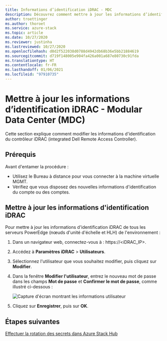 ```yaml
---
title: Informations d’identification iDRAC - MDC
description: Découvrez comment mettre à jour les informations d’identification iDRAC (Integrated Dell Remote Access Controller) dans un Modular Data Center (MDC).
author: troettinger
ms.author: thoroet
ms.service: azure-stack
ms.topic: article
ms.date: 10/27/2020
ms.reviewer: justinha
ms.lastreviewed: 10/27/2020
ms.openlocfilehash: d0d2f522038d0788d4942db68b36e5bb21884619
ms.sourcegitcommit: d719f148005e904fa426a001a687e80730c91fda
ms.translationtype: HT
ms.contentlocale: fr-FR
ms.lasthandoff: 01/06/2021
ms.locfileid: "97910735"
---
```

# <a name="update-credentials-for-the-integrated-dell-remote-access-controller---modular-data-center-mdc"></a>Mettre à jour les informations d’identification iDRAC - Modular Data Center (MDC)

Cette section explique comment modifier les informations d'identification du contrôleur iDRAC (integrated Dell Remote Access Controller). 

## <a name="prerequisites"></a>Prérequis

Avant d'entamer la procédure : 

- Utilisez le Bureau à distance pour vous connecter à la machine virtuelle MGMT. 
- Vérifiez que vous disposez des nouvelles informations d'identification du compte ou des comptes. 
 
## <a name="update-the-idrac-credentials"></a>Mettre à jour les informations d'identification iDRAC

Pour mettre à jour les informations d'identification iDRAC de tous les serveurs PowerEdge (nœuds d'unité d'échelle et HLH) de l'environnement :

1. Dans un navigateur web, connectez-vous à : https://<iDRAC_IP>. 
1. Accédez à **Paramètres iDRAC** > **Utilisateurs**. 
1. Sélectionnez l'utilisateur que vous souhaitez modifier, puis cliquez sur **Modifier**. 
1. Dans la fenêtre **Modifier l'utilisateur**, entrez le nouveau mot de passe dans les champs **Mot de passe** et **Confirmer le mot de passe**, comme illustré ci-dessous : 

   ![Capture d'écran montrant les informations utilisateur](../operator/media/idrac-credentials/enter-user.png)

1. Cliquez sur **Enregistrer**, puis sur **OK**. 

## <a name="next-steps"></a>Étapes suivantes

[Effectuer la rotation des secrets dans Azure Stack Hub](../../operator/azure-stack-rotate-secrets.md)